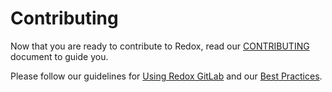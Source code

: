 # Contributing

Now that you are ready to contribute to Redox, read our [CONTRIBUTING](https://gitlab.redox-os.org/redox-os/redox/-/blob/master/CONTRIBUTING.md) document to guide you.

Please follow our guidelines for [Using Redox GitLab](./using-redox-gitlab.md) and our [Best Practices](./best-practices.md).
